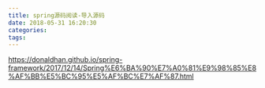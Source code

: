 ```yaml
---
title: spring源码阅读-导入源码
date: 2018-05-31 16:20:30
categories:
tags:
---
```


https://donaldhan.github.io/spring-framework/2017/12/14/Spring%E6%BA%90%E7%A0%81%E9%98%85%E8%AF%BB%E5%BC%95%E5%AF%BC%E7%AF%87.html